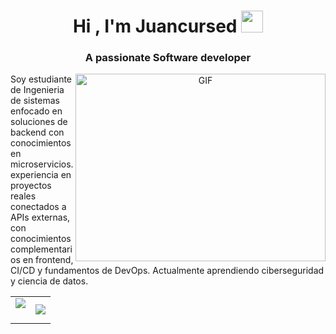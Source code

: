 <h1 align="center"><b>Hi , I'm Juancursed </b><img src="https://media.giphy.com/media/hvRJCLFzcasrR4ia7z/giphy.gif" width="35"></h1>


<h3 align="center">A passionate Software developer</h3>



<a target="_blank" align="center">
  <img align="right" top="500" height="300" width="400" alt="GIF" src="https://media.giphy.com/media/SWoSkN6DxTszqIKEqv/giphy.gif">
</a>

Soy estudiante de Ingenieria de sistemas enfocado en soluciones de backend con conocimientos en microservicios. 
experiencia en proyectos reales conectados a APIs externas, con conocimientos complementarios en frontend, CI/CD y 
fundamentos de DevOps. Actualmente aprendiendo ciberseguridad y ciencia de datos.

<!--- stats & Trophy (start) -->
<p align="center">
  <!--- stats (start) -->
<table align="center">
<tr border="none">
<td width="50%" align="center">
  
  <img  align="center"  src="https://github-readme-stats.vercel.app/api?username=juancursed&theme=dark&show_icons=true&count_private=true" />
  <br></br>

</td>

<td width="50%" align="center">

  <img  align="center"  src="https://github-readme-stats.anuraghazra1.vercel.app/api/top-langs/?username=juancursed&theme=dark&hide_border=false&no-bg=true&no-frame=true&langs_count=10"/>
  
  </td>
</tr>
</table>
<!--- stats (end) -->

<!--- trophy (start) -->
